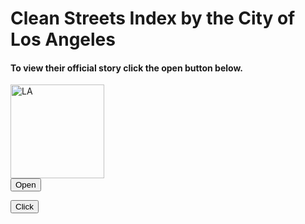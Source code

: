 <html>

<head>
  <h1>Clean Streets Index by the City of Los Angeles </h1>
  <h4>To view their official story click the open button below.</h4>
  <meta charset="utf-8" />
  <meta name="viewport" content="initial-scale=1,maximum-scale=1,user-scalable=no" />
  <title> Week 10 Assignment - GIS 5547 </title>
  <link rel="stylesheet" href="https://js.arcgis.com/4.24/esri/themes/light/main.css" />
  <script src="https://js.arcgis.com/4.24/"></script>
  <script>
function openWin() { window.open("https://lahub.maps.arcgis.com/apps/MapJournal/index.html?appid=7279dc87ea9e416d9f90bf844505a54a","toolbar=yes, location=yes, directories=no, status=no, menubar=yes, scrollbars=yes, resizable=no, copyhistory=yes, width=200, height=400");
}
    
</script>
</head>
<body>

<img src="LA.jpg" alt="LA" style="width:150px">
  
<form>
  <input type="button" value="Open" onclick="openWin()">
</form>
</head>

<body>
  <div id="viewDiv"></div>
  <!--A container the button-->
  <div id="buttonContainer">
    <button id="clickButton">Click</button>
  </div>
</body>  
  
</html>
